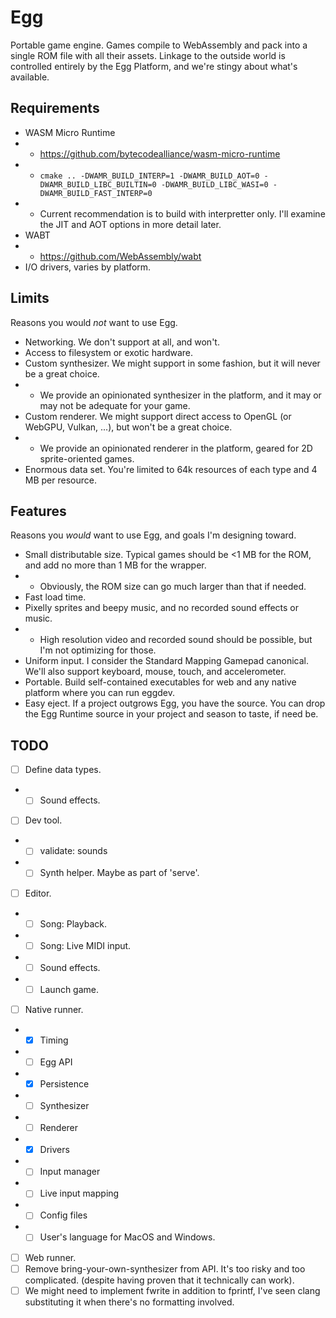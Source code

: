# Egg

Portable game engine.
Games compile to WebAssembly and pack into a single ROM file with all their assets.
Linkage to the outside world is controlled entirely by the Egg Platform, and we're stingy about what's available.

## Requirements

- WASM Micro Runtime
- - https://github.com/bytecodealliance/wasm-micro-runtime
- - `cmake .. -DWAMR_BUILD_INTERP=1 -DWAMR_BUILD_AOT=0 -DWAMR_BUILD_LIBC_BUILTIN=0 -DWAMR_BUILD_LIBC_WASI=0 -DWAMR_BUILD_FAST_INTERP=0`
- - Current recommendation is to build with interpretter only. I'll examine the JIT and AOT options in more detail later.
- WABT
- - https://github.com/WebAssembly/wabt
- I/O drivers, varies by platform.

## Limits

Reasons you would *not* want to use Egg.

- Networking. We don't support at all, and won't.
- Access to filesystem or exotic hardware.
- Custom synthesizer. We might support in some fashion, but it will never be a great choice.
- - We provide an opinionated synthesizer in the platform, and it may or may not be adequate for your game.
- Custom renderer. We might support direct access to OpenGL (or WebGPU, Vulkan, ...), but won't be a great choice.
- - We provide an opinionated renderer in the platform, geared for 2D sprite-oriented games.
- Enormous data set. You're limited to 64k resources of each type and 4 MB per resource.

## Features

Reasons you *would* want to use Egg, and goals I'm designing toward.

- Small distributable size. Typical games should be <1 MB for the ROM, and add no more than 1 MB for the wrapper.
- - Obviously, the ROM size can go much larger than that if needed.
- Fast load time.
- Pixelly sprites and beepy music, and no recorded sound effects or music.
- - High resolution video and recorded sound should be possible, but I'm not optimizing for those.
- Uniform input. I consider the Standard Mapping Gamepad canonical. We'll also support keyboard, mouse, touch, and accelerometer.
- Portable. Build self-contained executables for web and any native platform where you can run eggdev.
- Easy eject. If a project outgrows Egg, you have the source. You can drop the Egg Runtime source in your project and season to taste, if need be.

## TODO

- [ ] Define data types.
- - [ ] Sound effects.
- [ ] Dev tool.
- - [ ] validate: sounds
- - [ ] Synth helper. Maybe as part of 'serve'.
- [ ] Editor.
- - [ ] Song: Playback.
- - [ ] Song: Live MIDI input.
- - [ ] Sound effects.
- - [ ] Launch game.
- [ ] Native runner.
- - [x] Timing
- - [ ] Egg API
- - [x] Persistence
- - [ ] Synthesizer
- - [ ] Renderer
- - [x] Drivers
- - [ ] Input manager
- - [ ] Live input mapping
- - [ ] Config files
- - [ ] User's language for MacOS and Windows.
- [ ] Web runner.
- [ ] Remove bring-your-own-synthesizer from API. It's too risky and too complicated. (despite having proven that it technically can work).
- [ ] We might need to implement fwrite in addition to fprintf, I've seen clang substituting it when there's no formatting involved.
